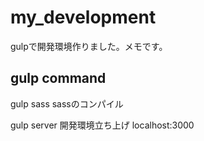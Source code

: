 # my_development
gulpで開発環境作りました。メモです。

## gulp command

gulp sass
sassのコンパイル

gulp server
開発環境立ち上げ
localhost:3000
